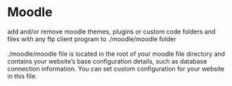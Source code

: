 # Moodle

add and/or remove moodle themes, plugins or custom code folders and files with any ftp client program to ./moodle/moodle folder
<br /><br />./moodle/moodle file is located in the root of your moodle file directory and contains your website’s base configuration details, such as database connection information.
You can set custom configuration for your website in this file.
